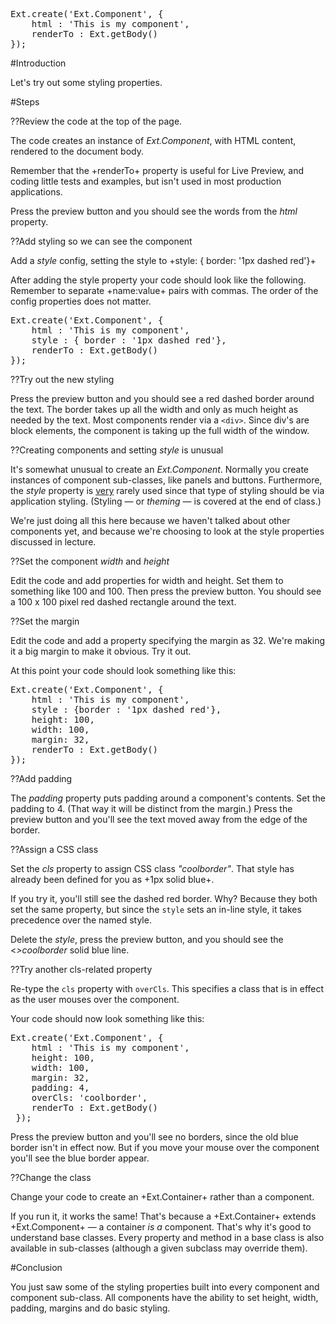 <pre class="runnable docked 200">
Ext.create('Ext.Component', {
    html : 'This is my component',
    renderTo : Ext.getBody() 
});
</pre>

#Introduction

Let's try out some styling properties.

#Steps

??Review the code at the top of the page.

The code creates an instance of *Ext.Component*, with HTML content, 
rendered to the document body. 

Remember that the +renderTo+ property is useful for Live 
Preview, and coding little tests and examples, but isn't used in 
most production applications.

Press the preview button and you should see the words from the *html* 
property.

??Add styling so we can see the component

Add a *style* config, setting the style to
+style: { border: '1px dashed red'}+

After adding the style property your code should look like the following.
Remember to separate +name:value+ pairs with commas. The order of the 
config properties does not matter.

<pre>
Ext.create('Ext.Component', {
    html : 'This is my component',
    style : { border : '1px dashed red'},
    renderTo : Ext.getBody()
});
</pre>

??Try out the new styling

Press the preview button and you should see a red dashed border around 
the text. The border takes up all the width and only as much height as 
needed by the text. Most components render via a  <code>&lt;div&gt;</code>.
Since div's are block elements, the component is taking up the full width
of the window.

??Creating components and setting *style* is unusual 

It's somewhat unusual to create an *Ext.Component*. Normally you create 
instances of component sub-classes, like panels and buttons. Furthermore, 
the *style* property is <u>very</u> rarely used since that type of styling 
should be via application styling. (Styling &mdash; or *theming* &mdash; is
covered at the end of class.)

We're just doing all this here because we haven't talked about other components yet, and because we're choosing to look at the style properties discussed in lecture.

??Set the component *width* and *height*

Edit the code and add properties for width and height. Set them to something like
100 and 100. Then press the preview button. You should see a 100 x 100 pixel red
dashed rectangle around the text.

??Set the margin

Edit the code and add a property specifying the margin as 32. We're making it a 
big margin to make it obvious. Try it out.

At this point your code should look something like this:

<pre>
Ext.create('Ext.Component', {
    html : 'This is my component',
    style : {border : '1px dashed red'},
    height: 100, 
    width: 100,
    margin: 32,
    renderTo : Ext.getBody()
});
</pre>

??Add padding

The *padding* property puts padding around a component's contents. 
Set the padding to 4. (That way it will be distinct from the margin.) 
Press the preview button and you'll see the text moved away from the 
edge of the border.

??Assign a CSS class

Set the *cls* property to assign CSS class *"coolborder"*. That style 
has already been defined for you as +1px solid blue+.

If you try it, you'll still see the dashed red border. Why? Because they both 
set the same property, but since the <code>style</code> sets an in-line style, 
it takes precedence over the named style.

Delete the *style*, press the preview button, and you should see the 
<*>coolborder* solid blue line.

??Try another cls-related property

Re-type the <code>cls</code> property with <code>overCls</code>. This 
specifies a class that is in effect as the user mouses over the component.

Your code should now look something like this:

<pre>
Ext.create('Ext.Component', {
    html : 'This is my component',
    height: 100, 
    width: 100,
    margin: 32,
    padding: 4,
    overCls: 'coolborder',
    renderTo : Ext.getBody()
 });
</pre>

Press the preview button and you'll see no borders, since the old blue border 
isn't in effect now. But if you move your mouse over the component you'll see 
the blue border appear.

??Change the class

Change your code to create an +Ext.Container+ rather than a component.

If you run it, it works the same! That's because a +Ext.Container+ extends +Ext.Component+ &mdash;
a container *is a* component. That's why it's good to understand base classes. Every property and
method in a base class is also available in sub-classes (although a given subclass may override them).





#Conclusion

You just saw some of the styling properties built into every component and 
component sub-class. All components have the ability to set height, width, 
padding, margins and do basic styling.
